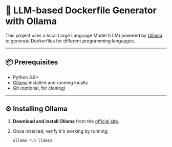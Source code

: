 # 🐳 LLM-based Dockerfile Generator with Ollama

This project uses a local Large Language Model (LLM) powered by [Ollama](https://ollama.com/) to generate Dockerfiles for different programming languages.

---

## 📦 Prerequisites

- Python 3.8+
- [Ollama](https://ollama.com/download) installed and running locally
- Git (optional, for cloning)

---

## ⚙️ Installing Ollama

1. **Download and install Ollama** from the [official site](https://ollama.com/download).
2. Once installed, verify it's working by running:

   ```bash
   ollama run llama3
